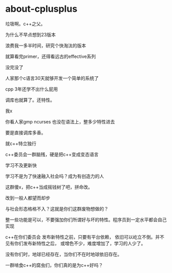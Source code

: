 # about-cplusplus

垃圾啊。c++之父。

为什么不早点想到23版本

浪费我一多半时间，研究个快淘汰的版本

就算看完primer，还得看远古的effective系列

没完没了

人家那个c语言30天就够开发一个简单的系统了

cpp 3年还学不出什么屁用

调库也就算了。还特性。

我x

你看人家gmp ncurses 也没在语法上，整多少特性进去

要是直接调库多香。

就c++特立独行

c++委员会一群脑残，硬是把c++变成变态语言

学习不及更新快

学习不是为了快速融入社会吗？成为有创造力的人

这群傻x，把c++当成摇钱树了吧，拼命改。

改到一般人都望而却步

与社会形态格格不入？这就是你们这群废物想做的？

整一些功能是可以，不要强加你们所谓好与坏的特性。程序员到一定水平都会自己实现




c++在你们委员会 发布新特性之前，只要有平台依赖，
依旧可以屹立不倒。并不见有你们发布新特性之后，
或增色不少，难度增加了，学习的人少了。

没有你们时，地球已经存在，当你们不在时地球依旧存在。

一群啃食c++的腐虫们，你们真的是为c++好吗？



